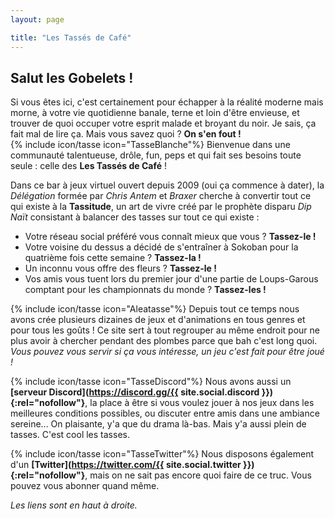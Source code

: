 ```yaml
---
layout: page

title: "Les Tassés de Café"
---
```


## Salut les Gobelets !

Si vous êtes ici, c'est certainement pour échapper à la réalité moderne mais morne, à votre vie quotidienne banale, terne et loin d'être envieuse, et trouver de quoi occuper votre esprit malade et broyant du noir. Je sais, ça fait mal de lire ça. Mais vous savez quoi ? **On s'en fout !**  
{% include icon/tasse icon="TasseBlanche"%} Bienvenue dans une communauté talentueuse, drôle, fun, peps et qui fait ses besoins toute seule : celle des **Les Tassés de Café** !  

Dans ce bar à jeux virtuel ouvert depuis 2009 (oui ça commence à dater), la *Délégation* formée par *Chris Antem* et *Braxer* cherche à convertir tout ce qui existe à la **Tassitude**, un art de vivre créé par le prophète disparu *Dip Naït* consistant à balancer des tasses sur tout ce qui existe :  
- Votre réseau social préféré vous connaît mieux que vous ? **Tassez-le !**
- Votre voisine du dessus a décidé de s'entraîner à Sokoban pour la quatrième fois cette semaine ? **Tassez-la !**
- Un inconnu vous offre des fleurs ? **Tassez-le !**
- Vos amis vous tuent lors du premier jour d'une partie de Loups-Garous comptant pour les championnats du monde ? **Tassez-les !**

{% include icon/tasse icon="Aleatasse"%} Depuis tout ce temps nous avons crée plusieurs dizaines de jeux et d'animations en tous genres et pour tous les goûts ! Ce site sert à tout regrouper au même endroit pour ne plus avoir à chercher pendant des plombes parce que bah c'est long quoi.  
*Vous pouvez vous servir si ça vous intéresse, un jeu c'est fait pour être joué !*

{% include icon/tasse icon="TasseDiscord"%} Nous avons aussi un **[serveur Discord](https://discord.gg/{{ site.social.discord }}){:rel="nofollow"}**, la place à être si vous voulez jouer à nos jeux dans les meilleures conditions possibles, ou discuter entre amis dans une ambiance sereine... On plaisante, y'a que du drama là-bas. Mais y'a aussi plein de tasses. C'est cool les tasses.

{% include icon/tasse icon="TasseTwitter"%} Nous disposons également d'un **[Twitter](https://twitter.com/{{ site.social.twitter }}){:rel="nofollow"}**, mais on ne sait pas encore quoi faire de ce truc. Vous pouvez vous abonner quand même.

*Les liens sont en haut à droite.*
